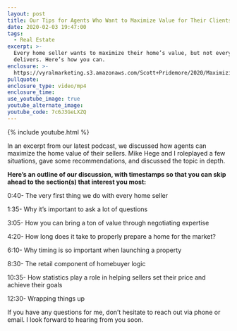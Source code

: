 ```yaml
---
layout: post
title: Our Tips for Agents Who Want to Maximize Value for Their Clients
date: 2020-02-03 19:47:00
tags:
  - Real Estate
excerpt: >-
  Every home seller wants to maximize their home’s value, but not every agent
  delivers. Here’s how you can.
enclosure: >-
  https://vyralmarketing.s3.amazonaws.com/Scott+Pridemore/2020/Maximizing+Value+When+Representing+The+Seller.mp4
pullquote:
enclosure_type: video/mp4
enclosure_time:
use_youtube_image: true
youtube_alternate_image:
youtube_code: 7c6J3GeLXZQ
---
```


{% include youtube.html %}

In an excerpt from our latest podcast, we discussed how agents can maximize the home value of their sellers. Mike Hege and I roleplayed a few situations, gave some recommendations, and discussed the topic in depth.

**Here’s an outline of our discussion, with timestamps so that you can skip ahead to the section(s) that interest you most:**

0:40- The very first thing we do with every home seller

1:35- Why it’s important to ask a lot of questions

3:05- How you can bring a ton of value through negotiating expertise

4:20- How long does it take to properly prepare a home for the market?

6:10- Why timing is so important when launching a property

8:30- The retail component of homebuyer logic

10:35- How statistics play a role in helping sellers set their price and achieve their goals

12:30- Wrapping things up

If you have any questions for me, don’t hesitate to reach out via phone or email. I look forward to hearing from you soon.

&nbsp;